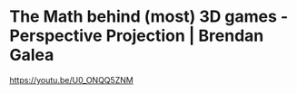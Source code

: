 # The Math behind (most) 3D games - Perspective Projection | Brendan Galea

https://youtu.be/U0_ONQQ5ZNM

